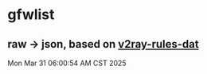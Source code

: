 # gfwlist
## raw -> json, based on [v2ray-rules-dat](https://github.com/Loyalsoldier/v2ray-rules-dat)
Mon Mar 31 06:00:54 AM CST 2025

